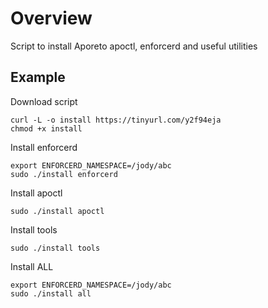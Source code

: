 # Overview
Script to install Aporeto apoctl, enforcerd and useful utilities

## Example
Download script
```
curl -L -o install https://tinyurl.com/y2f94eja
chmod +x install
```
Install enforcerd
```
export ENFORCERD_NAMESPACE=/jody/abc
sudo ./install enforcerd
```
Install apoctl
```
sudo ./install apoctl
```
Install tools
```
sudo ./install tools
```
Install ALL
```
export ENFORCERD_NAMESPACE=/jody/abc
sudo ./install all
```
